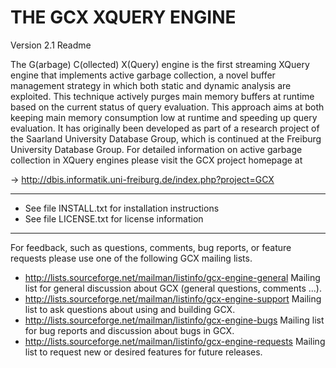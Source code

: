 # THE GCX XQUERY ENGINE
Version 2.1 Readme

The G(arbage) C(ollected) X(Query) engine is the first streaming
XQuery engine that implements active garbage collection, a novel
buffer management strategy in which both static and dynamic analysis
are exploited. This technique actively purges main memory buffers at
runtime based on the current status of query evaluation.
This approach aims at both keeping main memory consumption low at
runtime and speeding up query evaluation. 
It has originally been developed as part of a research project of 
the Saarland University Database Group, which is continued at
the Freiburg University Database Group. For detailed information on
active garbage collection in XQuery engines please visit the GCX
project homepage at

  -> http://dbis.informatik.uni-freiburg.de/index.php?project=GCX

------------------------------------------------------------
* See file INSTALL.txt for installation instructions
* See file LICENSE.txt for license information
------------------------------------------------------------

For feedback, such as questions, comments, bug reports, or 
feature requests please use one of the following GCX mailing lists.

- http://lists.sourceforge.net/mailman/listinfo/gcx-engine-general
     Mailing list for general discussion about GCX (general questions,
     comments ...).
- http://lists.sourceforge.net/mailman/listinfo/gcx-engine-support
     Mailing list to ask questions about using and building GCX.
- http://lists.sourceforge.net/mailman/listinfo/gcx-engine-bugs
     Mailing list for bug reports and discussion about bugs in GCX.
- http://lists.sourceforge.net/mailman/listinfo/gcx-engine-requests
     Mailing list to request new or desired features for future
     releases.
